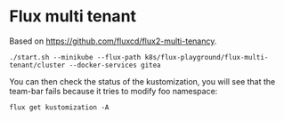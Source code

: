 # Flux multi tenant

Based on <https://github.com/fluxcd/flux2-multi-tenancy>.

```shell
./start.sh --minikube --flux-path k8s/flux-playground/flux-multi-tenant/cluster --docker-services gitea
```

You can then check the status of the kustomization, you will see that the team-bar fails because it tries to modify foo namespace:

```shell
flux get kustomization -A
```
